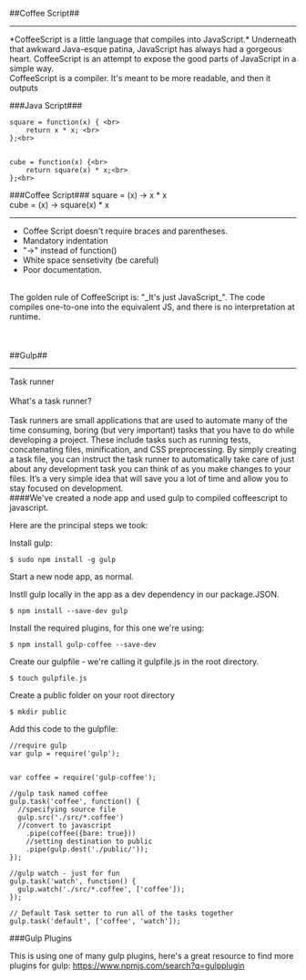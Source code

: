 ##Coffee Script##
<hr>
*CoffeeScript is a little language that compiles into JavaScript.* Underneath that awkward Java-esque patina, JavaScript has always had a gorgeous heart. CoffeeScript is an attempt to expose the good parts of JavaScript in a simple way.
<br>
CoffeeScript is a compiler. It's meant to be more readable, and then it outputs 
<br>

###Java Script###

	square = function(x) { <br>
  		return x * x; <br>
	};<br>


	cube = function(x) {<br>
  		return square(x) * x;<br>
	};<br>
	

###Coffee Script###
	square = (x) -> x * x<br>
	cube = (x) -> square(x) * x
	<hr>


<ul>
<li>Coffee Script doesn't require braces and parentheses. </li>
<li>Mandatory indentation </li>
<li>"->" instead of function()</li>
<li>White space sensetivity (be careful)</li>
<li>Poor documentation.</li>
</ul>
<br>
The golden rule of CoffeeScript is: "_It's just JavaScript_". The code compiles one-to-one into the equivalent JS, and there is no interpretation at runtime.
<br>
<br>
<br>
<br>
##Gulp##
<hr>
Task runner<br>

<br>
What's a task runner?
<br>
<br>
	Task runners are small applications that are used to automate many of the time consuming, boring (but very important) tasks that you have to do while developing a project. These include tasks such as running tests, concatenating files, minification, and CSS preprocessing. By simply creating a task file, you can instruct the task runner to automatically take care of just about any development task you can think of as you make changes to your files. It’s a very simple idea that will save you a lot of time and allow you to stay focused on development.
<br>
####We've created a node app and used gulp to compiled coffeescript to javascript.


Here are the principal steps we took: 

Install gulp:

`$ sudo npm install -g gulp`

Start a new node app, as normal. 

Instll gulp locally in the app as a dev dependency in our package.JSON.

`$ npm install --save-dev gulp`

Install the required plugins, for this one we're using:

`$ npm install gulp-coffee --save-dev`

Create our gulpfile - we're calling it gulpfile.js in the root directory. 

`$ touch gulpfile.js`

Create a public folder on your root directory

`$ mkdir public`


Add this code to the gulpfile:

    //require gulp
    var gulp = require('gulp'); 
	

    var coffee = require('gulp-coffee');

	//gulp task named coffee 
    gulp.task('coffee', function() {
      //specifying source file
      gulp.src('./src/*.coffee')
      //convert to javascript
        .pipe(coffee({bare: true}))
        //setting destination to public
        .pipe(gulp.dest('./public/'));
    });

	//gulp watch - just for fun
    gulp.task('watch', function() {
      gulp.watch('./src/*.coffee', ['coffee']);
    });
	
    // Default Task setter to run all of the tasks together
    gulp.task('default', ['coffee', 'watch']);


###Gulp Plugins

This is using one of many gulp plugins, here's a great resource to find more plugins for gulp: https://www.npmjs.com/search?q=gulpplugin